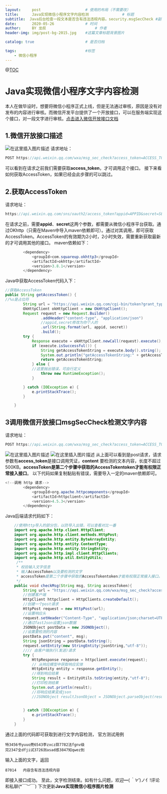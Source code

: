 ```yaml
---
layout:     post                    # 使用的布局（不需要改）
title:      Java实现微信小程序文字内容检测               # 标题 
subtitle:  Java后台检查一段文本是否含有违法违规内容。security.msgSecCheck #副标题
date:       2020-05-26              # 时间
author:     BY 龙叔                      # 作者
header-img: img/post-bg-2015.jpg    #这篇文章标题背景图片

catalog: true                       # 是否归档

tags:                               #标签
    - 微信小程序
---
```


@[TOC](文章目录)

# Java实现微信小程序文字内容检测

本人在做毕设时，想要将微信小程序正式上线，但是无法通过审核，原因是没有对发布的内容进行审核。而微信开发平台提供了一个开放接口，可以在服务端实现这个接口，对一段文字进行审核。[点击进入微信开放接口文档](https://developers.weixin.qq.com/minigame/dev/api-backend/open-api/sec-check/security.msgSecCheck.html#HTTPS%20%E8%B0%83%E7%94%A8)

## 1.微信开放接口描述

![在这里插入图片描述](https://img-blog.csdnimg.cn/20200526224022135.png?x-oss-process=image/watermark,type_ZmFuZ3poZW5naGVpdGk,shadow_10,text_aHR0cHM6Ly9ibG9nLmNzZG4ubmV0L3FxXzM4NzY1ODY3,size_16,color_FFFFFF,t_70)
请求地址：

```java
POST https://api.weixin.qq.com/wxa/msg_sec_check?access_token=ACCESS_TOKEN
```

可以看到在请求之前我们需要获取**access_token**，才可调用这个接口。
接下来看如何获取AccessToken，如果已经会此步骤的可以跳过。

## 2.获取AccessToken

请求地址：

```Java
https://api.weixin.qq.com/sns/oauth2/access_token?appid=APPID&secret=SECRET&code=CODE&grant_type=authorization_code
```

在请求之前，需要**appid**、**secret**这两个参数，都需要从微信小程序平台获取。通过OKhttp（只需在Maven中导入maven依赖即可）。通过对其调用，即可获取AccessToken。AccessToken的有效期为2小时，2小时失效，需要重新获取最新的才可调用其他的接口。
maven依赖如下：

```java
        <dependency>
            <groupId>com.squareup.okhttp3</groupId>
            <artifactId>okhttp</artifactId>
            <version>3.8.1</version>
        </dependency>
```

Java中获取AccessToken代码入下：

```java
//获取AccessToken
public String getAccessToken() {
//%s是占位符
        String url = "https://api.weixin.qq.com/cgi-bin/token?grant_type=client_credential&appid=%s&secret=%s";
        OkHttpClient okHttpClient = new OkHttpClient();
        Request request = new Request.Builder()
                .addHeader("content-type", "application/json")
                //appid,secret修改为你个人的
                .url(String.format(url, appid, secret))
                .build();
        try {
            Response execute = okHttpClient.newCall(request).execute();
            if (execute.isSuccessful()) {
                String getAccessTokenString = execute.body().string();
                System.out.println("getAccessTokenString:" + getAccessTokenString);
                return getAccessTokenString;
            } else {
            //这里抛出错误，可自行定义
                throw new RuntimeException();
            }

        } catch (IOException e) {
            e.printStackTrace();
        }

    }
```

## 3调用微信开放接口msgSecCheck检测文字内容 

请求地址：

```java
POST https://api.weixin.qq.com/wxa/msg_sec_check?access_token=ACCESS_TOKEN
```

![在这里插入图片描述](https://img-blog.csdnimg.cn/20200526230019261.png?x-oss-process=image/watermark,type_ZmFuZ3poZW5naGVpdGk,shadow_10,text_aHR0cHM6Ly9ibG9nLmNzZG4ubmV0L3FxXzM4NzY1ODY3,size_16,color_FFFFFF,t_70)
![在这里插入图片描述](https://img-blog.csdnimg.cn/20200526230042672.png?x-oss-process=image/watermark,type_ZmFuZ3poZW5naGVpdGk,shadow_10,text_aHR0cHM6Ly9ibG9nLmNzZG4ubmV0L3FxXzM4NzY1ODY3,size_16,color_FFFFFF,t_70)
 从上面可以看到是post请求，请求参数有**access_token**是接口调用凭证，**content**	要检测的文本内容，长度不超过 500KB。**accessToken是第二个步骤中获取的AccessTokentoken才能有权限正常接入接口**。
以下代码如果复制黏贴有错误，需要导入一定的maven依赖即可。

```java
<!--调用 http 请求-->
        <dependency>
            <groupId>org.apache.httpcomponents</groupId>
            <artifactId>httpclient</artifactId>
            <version>4.5.3</version>
        </dependency>
```

Java后端请求代码如下：

```java
   	//使用http导入的部分包，以防导入出错，可以查看对比一番
   	import org.apache.http.client.HttpClient;
	import org.apache.http.client.methods.HttpPost;
	import org.apache.http.entity.ByteArrayEntity;
	import org.apache.http.entity.ContentType;
	import org.apache.http.entity.StringEntity;
	import org.apache.http.impl.client.HttpClients;
	import org.apache.http.util.EntityUtils;
	 /**
     * 校验输入文字信息
     * 输入AccessToken以及要检测的文字
     * accessToken是第二个步骤中获取的AccessTokentoken才能有权限正常接入接口。
     */
    public void checkMsg(String msg, String accessToken){
        String url = "https://api.weixin.qq.com/wxa/msg_sec_check?access_token=" + accessToken;
        //创建客户端
        HttpClient httpclient = HttpClients.createDefault();
        //创建一个post请求
        HttpPost request = new HttpPost(url);
        //设置响应头
        request.setHeader("Content-Type", "application/json;charset=UTF-8");
        //通过fastJson设置json数据
        JSONObject postData = new JSONObject();
        //设置要检测的内容
        postData.put("content", msg);
        String jsonString = postData.toString();
        request.setEntity(new StringEntity(jsonString,"utf-8"));
        //// 由客户端执行(发送)请求
        try {
            HttpResponse response = httpclient.execute(request);
            // 从响应模型中获取响应实体
            HttpEntity entity = response.getEntity();
            //得到响应结果
            String result = EntityUtils.toString(entity,"utf-8");
            //打印检测结果
            System.out.println(result);
            //将响应结果变成json
            //JSONObject resultJsonObject = JSONObject.parseObject(result, JSONObject.class);
            

        } catch (IOException e) {
            e.printStackTrace();
        }
    }
```

通过上面的代码即可获取到进行文字内容检测，
官方测试用例

```
特3456书yuuo莞6543李zxcz蒜7782法fgnv级
完2347全dfji试3726测asad感3847知qwez到
```

输入上面的文字，返回

```
87014	内容含有违法违规内容
```

即接入接口成功。
至此，文字检测结束。如有什么问题，欢迎━(*｀∀´*)ノ亻!评论和私聊(*￣︶￣)
下次更新**Java实现微信小程序图片检测**